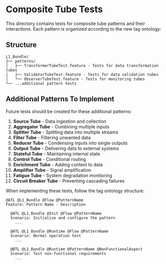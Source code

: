 # Composite Tube Tests

This directory contains tests for composite tube patterns and their interactions. Each pattern is organized according to the new tag ontology:

## Structure

```
L1_Bundle/
├── patterns/
│   ├── TransformerTubeTest.feature - Tests for data transformation tubes
│   ├── ValidatorTubeTest.feature - Tests for data validation tubes
│   └── ObserverTubeTest.feature - Tests for monitoring tubes
└── ...additional pattern tests
```

## Additional Patterns To Implement

Future tests should be created for these additional patterns:

1. **Source Tube** - Data ingestion and collection
2. **Aggregator Tube** - Combining multiple inputs
3. **Splitter Tube** - Splitting data into multiple streams
4. **Filter Tube** - Filtering unwanted data
5. **Reducer Tube** - Condensing inputs into single outputs
6. **Output Tube** - Delivering data to external systems
7. **Stateful Tube** - Maintaining internal state
8. **Control Tube** - Conditional routing
9. **Enrichment Tube** - Adding context to data
10. **Amplifier Tube** - Signal amplification
11. **Fatigue Tube** - System degradation monitoring
12. **Circuit Breaker Tube** - Preventing cascading failures

When implementing these tests, follow the tag ontology structure:

```gherkin
@ATL @L1_Bundle @Flow @PatternName
Feature: Pattern Name - Description

  @ATL @L1_Bundle @Init @Flow @PatternName
  Scenario: Initialize and configure the pattern
    ...

  @ATL @L1_Bundle @Runtime @Flow @PatternName
  Scenario: Normal operation test
    ...

  @BTL @L1_Bundle @Runtime @PatternName @NonFunctionalAspect
  Scenario: Test non-functional requirements
    ...
```
